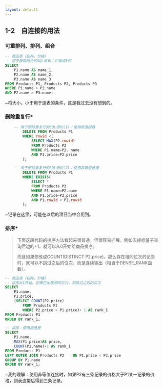 ```yaml
---
layout: default
---
```


## 1-2　自连接的用法

### 可重排列、排列、组合
```sql
-- 商品表（名称，价格）
-- 用于获取组合的SQL语句：扩展成3列
SELECT
	P1.name AS name_1,
	P2.name AS name_2,
	P3.name AS name_3  
FROM Products P1, Products P2, Products P3
WHERE P1.name > P2.name   
AND P2.name > P3.name;
```

~将大小，小于用于连表的条件，这是我过去没有想到的。

### 删除重复行*
```sql
	-- 用于删除重复行的SQL语句(1)：使用极值函数
		DELETE FROM Products P1
		WHERE rowid <(
			SELECT MAX(P2.rowid)                   
			FROM Products P2                  
			WHERE P1.name=P2. name                    
			AND P1.price=P2.price
		);
```
```sql
	-- 用于删除重复行的SQL语句(2)：使用非等值连接
		DELETE FROM Products P1
		WHERE EXISTS(
			SELECT *                  
			FROM Products P2                 
			WHERE P1.name=P2.name                   
			AND P1.price=P2.price                   
			AND P1.rowid < P2.rowid
		);
```

~记录在这里，可能在以后的项目当中会用到。

### 排序*
>下面这段代码的排序方法看起来很普通，但很容易扩展。例如去掉标量子查询后边的+1，就可以从0开始给商品排序，
>
>而且如果修改成COUNT(DISTINCT P2.price)，那么存在相同位次的记录时，就可以不跳过之后的位次，而是连续输出（相当于DENSE_RANK函数）。
```sql
-- 商品表（名称，价格）
-- 排序从1开始。如果已出现相同位次，则跳过之后的位次
SELECT
	P1.name,       
	P1.price,      
	(SELECT COUNT(P2.price)
		FROM Products P2
		WHERE P2.price > P1.price)+ 1 AS rank_1  
FROM Products P1  
ORDER BY rank_1;
```
```sql
-- 排序：使用自连接
SELECT
	P1.name,       
	MAX(P1.price)AS price,       
	COUNT(P2.name)+1 AS rank_1  
FROM Products P1
LEFT OUTER JOIN Products P2    ON P1.price < P2.price
GROUP BY P1.name
ORDER BY rank_1;
```

~我的理解：使用非等值连接时，如果P2有三条记录的价格大于P1某一记录的价格，则表连接后得到三条记录。
